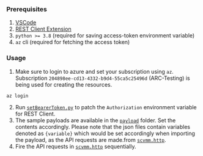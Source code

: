 ### Prerequisites

1. [VSCode](https://code.visualstudio.com/)
2. [REST Client Extension](https://marketplace.visualstudio.com/items?itemName=humao.rest-client)
3. `python >= 3.8` (required for saving access-token environment variable)
4. `az` cli (required for fetching the access token)

### Usage

1. Make sure to login to azure and set your subscription using `az`. Subscription `204898ee-cd13-4332-b9d4-55ca5c25496d` (ARC-Testing) is being used for creating the resources.

```sh
az login
```

2. Run [`setBearerToken.py`](./setBearerToken.py) to patch the `Authorization` environment variable for REST Client.
3. The sample payloads are available in the [`payload`](./payload) folder. Set the contents accordingly. Please note that the json files contain variables denoted as `{variable}` which would be set accordingly when importing the payload, as the API requests are made.from [`scvmm.http`](./scvmm.http).
4. Fire the API requests in [`scvmm.http`](./scvmm.http) sequentially.
